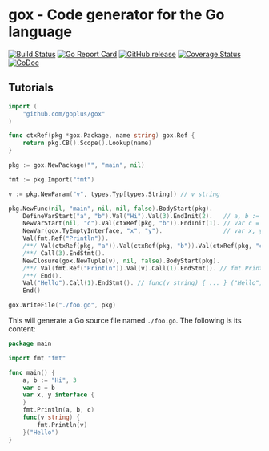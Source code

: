 gox - Code generator for the Go language
========

[![Build Status](https://github.com/goplus/gox/actions/workflows/go.yml/badge.svg)](https://github.com/goplus/gox/actions/workflows/go.yml)
[![Go Report Card](https://goreportcard.com/badge/github.com/goplus/gox)](https://goreportcard.com/report/github.com/goplus/gox)
[![GitHub release](https://img.shields.io/github/v/tag/goplus/gox.svg?label=release)](https://github.com/goplus/gox/releases)
[![Coverage Status](https://codecov.io/gh/goplus/gox/branch/main/graph/badge.svg)](https://codecov.io/gh/goplus/gox)
[![GoDoc](https://img.shields.io/badge/godoc-reference-teal.svg)](https://pkg.go.dev/mod/github.com/goplus/gox)

## Tutorials

```go
import (
	"github.com/goplus/gox"
)

func ctxRef(pkg *gox.Package, name string) gox.Ref {
	return pkg.CB().Scope().Lookup(name)
}

pkg := gox.NewPackage("", "main", nil)

fmt := pkg.Import("fmt")

v := pkg.NewParam("v", types.Typ[types.String]) // v string

pkg.NewFunc(nil, "main", nil, nil, false).BodyStart(pkg).
	DefineVarStart("a", "b").Val("Hi").Val(3).EndInit(2).   // a, b := "Hi", 3
	NewVarStart(nil, "c").Val(ctxRef(pkg, "b")).EndInit(1). // var c = b
	NewVar(gox.TyEmptyInterface, "x", "y").                 // var x, y interface{}
	Val(fmt.Ref("Println")).
	/**/ Val(ctxRef(pkg, "a")).Val(ctxRef(pkg, "b")).Val(ctxRef(pkg, "c")). // fmt.Println(a, b, c)
	/**/ Call(3).EndStmt().
	NewClosure(gox.NewTuple(v), nil, false).BodyStart(pkg).
	/**/ Val(fmt.Ref("Println")).Val(v).Call(1).EndStmt(). // fmt.Println(v)
	/**/ End().
	Val("Hello").Call(1).EndStmt(). // func(v string) { ... } ("Hello")
	End()

gox.WriteFile("./foo.go", pkg)
```

This will generate a Go source file named `./foo.go`. The following is its content:

```go
package main

import fmt "fmt"

func main() {
	a, b := "Hi", 3
	var c = b
	var x, y interface {
	}
	fmt.Println(a, b, c)
	func(v string) {
		fmt.Println(v)
	}("Hello")
}
```
